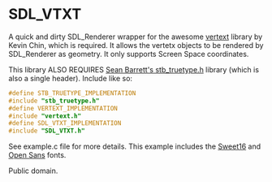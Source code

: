 # SDL_VTXT
A quick and dirty SDL_Renderer wrapper for the awesome [vertext](https://github.com/kevinmkchin/vertext) library by Kevin Chin, which is required. It allows the vertetx objects to be rendered by SDL_Renderer as geometry. It only supports Screen Space coordinates.

This library ALSO REQUIRES [Sean Barrett's stb_truetype.h](https://github.com/nothings/stb/blob/master/stb_truetype.h) library (which is also a single header). Include like so:

```cpp
#define STB_TRUETYPE_IMPLEMENTATION
#include "stb_truetype.h"
#define VERTEXT_IMPLEMENTATION
#include "vertext.h"
#define SDL_VTXT_IMPLEMENTATION
#include "SDL_VTXT.h"
```

See example.c file for more details.
This example includes the [Sweet16](https://github.com/kmar/Sweet16Font) and [Open Sans](https://github.com/googlefonts/opensans) fonts.

Public domain.

